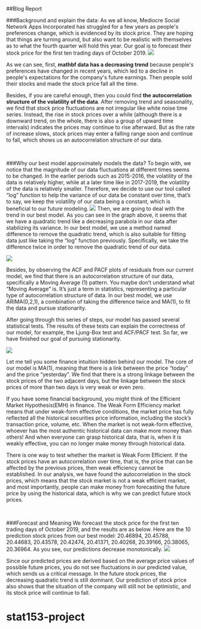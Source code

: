 ##Blog Report
<br />

###Background and explain the data:
As we all know, Mediocre Social Network Apps Incorporated has struggled for a few years as people's preferences change, which is evidenced by its stock price. They are hoping that things are turning around, but also want to be realistic with themselves as to what the fourth quarter will hold this year. Our goal is to forecast their stock price for the first ten trading days of October 2019. 
![](/Users/shixinli/Desktop/Stat153/project/blog/pic/data_description.png)  

As we can see, first, **mathbf data has a decreasing trend** because people's preferences have changed in recent years, which led to a decline in people's expectations for the company's future earnings. Then people sold their stocks and made the stock price fall all the time.

Besides, if you are careful enough, then you could find **the autocorrelation structure of the volatility of the data**. After removing trend and seasonality, we find that stock price fluctuations are not irregular like white noise time series. Instead, the rise in stock prices over a while (although there is a downward trend, on the whole, there is also a group of upward time intervals) indicates the prices may continue to rise afterward. But as the rate of increase slows, stock prices may enter a falling range soon and continue to fall, which shows us an autocorrelation structure of our data.

<br />

###Why our best model approximately models the data?
To begin with, we notice that the magnitude of our data fluctuations at different times seems to be changed. In the earlier periods such as 2015-2016, the volatility of the data is relatively higher, while at a later time like in 2017-2019, the volatility of the data is relatively smaller. Therefore, we decide to use our tool called “log” function to help the variance of our data be constant over time, that’s to say, we keep the volatility of our data being a constant, which is beneficial to our future modeling.
![](/Users/shixinli/Desktop/Stat153/project/blog/pic/log_price.png)
Then, we are going to deal with the trend in our best model. As you can see in the graph above, it seems that we have a quadratic trend like a decreasing parabola in our data after stabilizing its variance. In our best model, we use a method named difference to remove the quadratic trend, which is also suitable for fitting data just like taking the “log” function previously. Specifically, we take the difference twice in order to remove the quadratic trend of our data.

![](/Users/shixinli/Desktop/Stat153/project/blog/pic/diff2.png)


Besides, by observing the ACF and PACF plots of residuals from our current model, we find that there is an autocorrelation structure of our data, specifically a Moving Average (1) pattern. You maybe don’t understand what “Moving Average” is. It’s just a term in statistics, representing a particular type of autocorrelation structure of data. In our best model, we use ARIMA(0,2,1), a combination of taking the difference twice and MA(1), to fit the data and pursue stationarity.


After going through this series of steps, our model has passed several statistical tests. The results of these tests can explain the correctness of our model, for example, the Ljung-Box test and ACF/PACF test. So far, we have finished our goal of pursuing stationarity.

![](/Users/shixinli/Desktop/Stat153/project/blog/pic/model_info.png)


Let me tell you some finance intuition hidden behind our model. The core of our model is MA(1), meaning that there is a link between the price “today” and the price “yesterday”. We find that there is a strong linkage between the stock prices of the two adjacent days, but the linkage between the stock prices of more than two days is very weak or even zero. 


If you have some financial background, you might think of the Efficient Market Hypothesis(EMH) in finance. The Weak Form Efficiency market means that under weak-form effective conditions, the market price has fully reflected all the historical securities price information, including the stock’s transaction price, volume, etc. When the market is not weak-form effective, whoever has the most authentic historical data can make more money than others! And when everyone can grasp historical data, that is, when it is weakly effective, you can no longer make money through historical data. 


There is one way to test whether the market is Weak Form Efficient. If the stock prices have an autocorrelation over time, that is, the price that can be affected by the previous prices, then weak efficiency cannot be established. In our analysis, we have found the autocorrelation in the stock prices, which means that the stock market is not a weak efficient market, and most importantly, people can make money from forecasting the future price by using the historical data, which is why we can predict future stock prices.  

<br />

###Forecast and Meaning
We forecast the stock price for the first ten trading days of October 2019, and the results are as below. Here are the 10 prediction stock prices from our best model: 20.46894, 20.45788, 20.44683, 20.43578, 20.42474, 20.41371, 20.40268, 20.39166, 20.38065, 20.36964. As you see, our predictions decrease monotonically. 
![](/Users/shixinli/Desktop/Stat153/project/blog/pic/prediction.png)

Since our predicted prices are derived based on the average price values of possible future prices, you do not see fluctuations in our predicted value, which sends us a critical message. In the future stock prices, the decreasing quadratic trend is still dominant. Our prediction of stock price also shows that the situation of the company will still not be optimistic, and its stock price will continue to fall.
















# stat153-project
